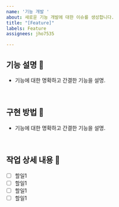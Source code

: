```yaml
---
name: '기능 개발 '
about: 새로운 기능 개발에 대한 이슈를 생성합니다.
title: "[Feature]"
labels: Feature
assignees: jho7535

---
```


## 기능 설명 📖

- 기능에 대한 명확하고 간결한 기능을 설명.

<br>

## 구현 방법 🔨

- 기능에 대한 명확하고 간결한 기능을 설명.

<br>

## 작업 상세 내용 📌

- [ ] 할일1
- [ ] 할일1
- [ ] 할일1
- [ ] 할일1

<br>
